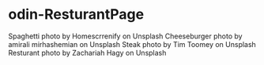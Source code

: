# odin-ResturantPage
Spaghetti photo by Homescrrenify on Unsplash
Cheeseburger photo by amirali mirhashemian on Unsplash
Steak photo by Tim Toomey on Unsplash
Resturant photo by Zachariah Hagy on Unsplash